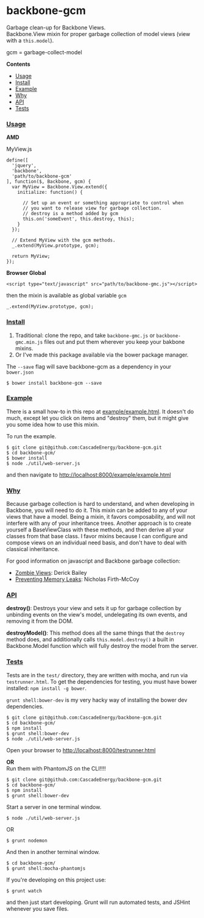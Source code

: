 backbone-gcm
=================

Garbage clean-up for Backbone Views.   
Backbone.View mixin for proper garbage collection of model views (view with a `this.model`).

gcm = garbage-collect-model

**Contents**
- [Usage](#usage)
- [Install](#install)
- [Example](#example)
- [Why](#why)
- [API](#api)
- [Tests](#tests)

### [Usage](id:usage)

**AMD**  

MyView.js

    define([
      'jquery',
      'backbone',
      'path/to/backbone-gcm'
    ], function($, Backbone, gcm) {
      var MyView = Backbone.View.extend({
        initialize: function() {

          // Set up an event or something appropriate to control when
          // you want to release view for garbage collection.
          // destroy is a method added by gcm
          this.on('someEvent', this.destroy, this);
        }
      });

      // Extend MyView with the gcm methods.
      _.extend(MyView.prototype, gcm);

      return MyView;
    });


**Browser Global** 

    <script type="text/javascript" src="path/to/backbone-gmc.js"></script>

then the mixin is available as global variable `gcm`

    _.extend(MyView.prototype, gcm);

### [Install](id:Install)

1. Traditional: clone the repo, and take `backbone-gmc.js` or `backbone-gmc.min.js` files out and put them wherever you keep your bakbone mixins.
2. Or I've made this package available via the bower package manager.

The `--save` flag will save backbone-gcm as a dependency in your `bower.json`

    $ bower install backbone-gcm --save

### [Example](id:example)

There is a small how-to in this repo at [example/example.html](https://github.com/CascadeEnergy/backbone-gcm/blob/master/example/example.html). It doesn't do much, except let you click on items and "destroy" them, but it might give you some idea how to use this mixin.

To run the example.

    $ git clone git@github.com:CascadeEnergy/backbone-gcm.git
    $ cd backbone-gcm/
    $ bower install
    $ node ./util/web-server.js

and then navigate to <http://localhost:8000/example/example.html>

### [Why](id:why)

Because garbage collection is hard to understand, and when developing in Backbone, you will need to do it. This mixin can be added to any of your views that have a model. Being a mixin, it favors composability, and will not interfere with any of your inheritance trees. Another approach is to create yourself a BaseViewClass with these methods, and then derive all your classes from that base class. I favor mixins because I can configure and compose views on an individual need basis, and don't have to deal with classical inheritance.

For good information on javascript and Backbone garbage collection:

- [Zombie Views](http://lostechies.com/derickbailey/2011/09/15/zombies-run-managing-page-transitions-in-backbone-apps/): Derick Bailey
- [Preventing Memory Leaks](https://paydirtapp.com/blog/backbone-in-practice-memory-management-and-event-bindings/): Nicholas Firth-McCoy

### [API](id:api)

**destroy()**: Destroys your view and sets it up for garbage collection by unbinding events on the view's model, undelegating its own events, and removing it from the DOM.

**destroyModel()**: This method does all the same things that the `destroy` method does, and additionally calls `this.model.destroy()` a built in Backbone.Model function which will fully destroy the model from the server.

### [Tests](id:tests)

Tests are in the `test/` directory, they are written with mocha, and run via `testrunner.html`. To get the dependencies for testing, you must have bower installed: `npm install -g bower`.

`grunt shell:bower-dev` is my very hacky way of installing the bower dev dependencies.
  
    $ git clone git@github.com:CascadeEnergy/backbone-gcm.git  
    $ cd backbone-gcm/
    $ npm install
    $ grunt shell:bower-dev
    $ node ./util/web-server.js

Open your browser to <http://localhost:8000/testrunner.html>

**OR**  
Run them with PhantomJS on the CLI!!!!

    $ git clone git@github.com:CascadeEnergy/backbone-gcm.git  
    $ cd backbone-gcm/
    $ npm install
    $ grunt shell:bower-dev

Start a server in one terminal window.

    $ node ./util/web-server.js

OR

    $ grunt nodemon

And then in another terminal window.
   
    $ cd backbone-gcm/ 
    $ grunt shell:mocha-phantomjs

If you're developing on this project use:
    
    $ grunt watch

and then just start developing. Grunt will run automated tests, and JSHint whenever you save files.